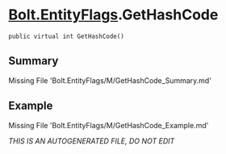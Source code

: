 # [Bolt.EntityFlags](Types/Bolt.EntityFlags.md).GetHashCode
`public virtual int GetHashCode()`
## Summary
Missing File 'Bolt.EntityFlags/M/GetHashCode_Summary.md'
## Example
Missing File 'Bolt.EntityFlags/M/GetHashCode_Example.md'

*THIS IS AN AUTOGENERATED FILE, DO NOT EDIT*
